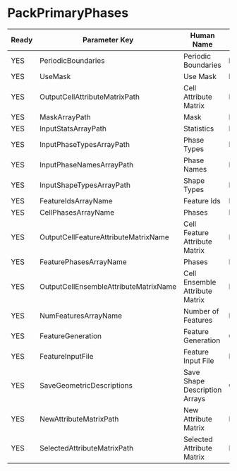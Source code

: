 # PackPrimaryPhases

| Ready | Parameter Key | Human Name | Parameter Type | Parameter Class |
|-------|---------------|------------|-----------------|----------------|
| YES | PeriodicBoundaries | Periodic Boundaries | bool | BoolParameter |
| YES | UseMask | Use Mask | bool | BoolParameter |
| YES | OutputCellAttributeMatrixPath | Cell Attribute Matrix | DataPath | DataGroupSelectionParameter |
| YES | MaskArrayPath | Mask | DataPath | ArraySelectionParameter |
| YES | InputStatsArrayPath | Statistics | DataPath | ArraySelectionParameter |
| YES | InputPhaseTypesArrayPath | Phase Types | DataPath | ArraySelectionParameter |
| YES | InputPhaseNamesArrayPath | Phase Names | DataPath | ArraySelectionParameter |
| YES | InputShapeTypesArrayPath | Shape Types | DataPath | ArraySelectionParameter |
| YES | FeatureIdsArrayName | Feature Ids | DataPath | ArrayCreationParameter |
| YES | CellPhasesArrayName | Phases | DataPath | ArrayCreationParameter |
| YES | OutputCellFeatureAttributeMatrixName | Cell Feature Attribute Matrix | DataPath | ArrayCreationParameter |
| YES | FeaturePhasesArrayName | Phases | DataPath | ArrayCreationParameter |
| YES | OutputCellEnsembleAttributeMatrixName | Cell Ensemble Attribute Matrix | DataPath | ArrayCreationParameter |
| YES | NumFeaturesArrayName | Number of Features | DataPath | ArrayCreationParameter |
| YES | FeatureGeneration | Feature Generation | ChoicesParameter::ValueType | ChoicesParameter |
| YES | FeatureInputFile | Feature Input File | FileSystemPathParameter::ValueType | FileSystemPathParameter |
| YES | SaveGeometricDescriptions | Save Shape Description Arrays | ChoicesParameter::ValueType | ChoicesParameter |
| YES | NewAttributeMatrixPath | New Attribute Matrix | DataPath | DataGroupCreationParameter |
| YES | SelectedAttributeMatrixPath | Selected Attribute Matrix | DataPath | DataGroupSelectionParameter |
